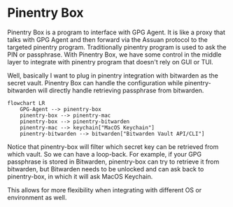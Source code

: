 # Pinentry Box

Pinentry Box is a program to interface with GPG Agent. It is like a proxy that talks with GPG Agent and then forward via the Assuan protocol to the targeted pinentry program. Traditionally pinentry program is used to ask the PIN or passphrase. With Pinentry Box, we have some control in the middle layer to integrate with pinentry program that doesn't rely on GUI or TUI.

Well, basically I want to plug in pinentry integration with bitwarden as the secret vault. Pinentry Box can handle the configuration while pinentry-bitwarden will directly handle retrieving passphrase from bitwarden.

```mermaid
flowchart LR
    GPG-Agent --> pinentry-box
    pinentry-box --> pinentry-mac
    pinentry-box --> pinentry-bitwarden
    pinentry-mac --> keychain["MacOS Keychain"]
    pinentry-bitwarden --> bitwarden["Bitwarden Vault API/CLI"]
```

Notice that pinentry-box will filter which secret key can be retrieved from which vault.
So we can have a loop-back.
For example, if your GPG passphrase is stored in Bitwarden, pinentry-box can try to retrieve it from bitwarden, but Bitwarden needs to be unlocked and can ask back to pinentry-box, in which it will ask MacOS Keychain.

This allows for more flexibility when integrating with different OS or environment as well.
